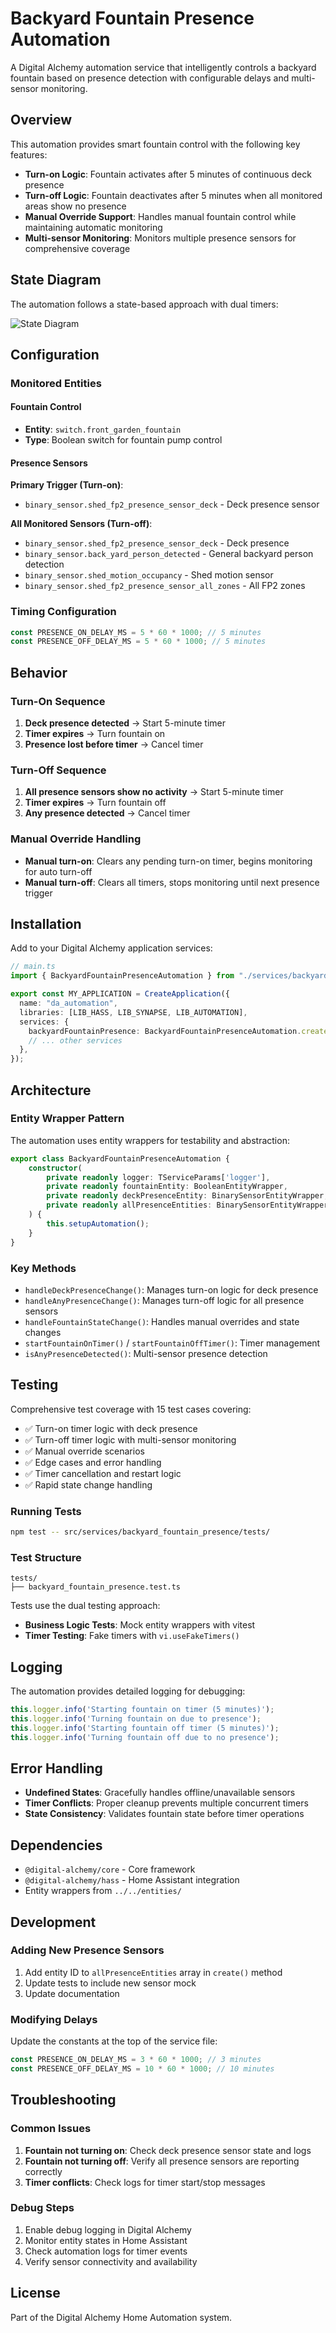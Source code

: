 # Backyard Fountain Presence Automation

A Digital Alchemy automation service that intelligently controls a backyard fountain based on presence detection with configurable delays and multi-sensor monitoring.

## Overview

This automation provides smart fountain control with the following key features:

- **Turn-on Logic**: Fountain activates after 5 minutes of continuous deck presence
- **Turn-off Logic**: Fountain deactivates after 5 minutes when all monitored areas show no presence
- **Manual Override Support**: Handles manual fountain control while maintaining automatic monitoring
- **Multi-sensor Monitoring**: Monitors multiple presence sensors for comprehensive coverage

## State Diagram

The automation follows a state-based approach with dual timers:

![State Diagram](state_diagram.png)

## Configuration

### Monitored Entities

#### Fountain Control
- **Entity**: `switch.front_garden_fountain`
- **Type**: Boolean switch for fountain pump control

#### Presence Sensors

**Primary Trigger (Turn-on)**:
- `binary_sensor.shed_fp2_presence_sensor_deck` - Deck presence sensor

**All Monitored Sensors (Turn-off)**:
- `binary_sensor.shed_fp2_presence_sensor_deck` - Deck presence
- `binary_sensor.back_yard_person_detected` - General backyard person detection
- `binary_sensor.shed_motion_occupancy` - Shed motion sensor
- `binary_sensor.shed_fp2_presence_sensor_all_zones` - All FP2 zones

### Timing Configuration

```typescript
const PRESENCE_ON_DELAY_MS = 5 * 60 * 1000; // 5 minutes
const PRESENCE_OFF_DELAY_MS = 5 * 60 * 1000; // 5 minutes
```

## Behavior

### Turn-On Sequence
1. **Deck presence detected** → Start 5-minute timer
2. **Timer expires** → Turn fountain on
3. **Presence lost before timer** → Cancel timer

### Turn-Off Sequence
1. **All presence sensors show no activity** → Start 5-minute timer
2. **Timer expires** → Turn fountain off
3. **Any presence detected** → Cancel timer

### Manual Override Handling
- **Manual turn-on**: Clears any pending turn-on timer, begins monitoring for auto turn-off
- **Manual turn-off**: Clears all timers, stops monitoring until next presence trigger

## Installation

Add to your Digital Alchemy application services:

```typescript
// main.ts
import { BackyardFountainPresenceAutomation } from "./services/backyard_fountain_presence/service";

export const MY_APPLICATION = CreateApplication({
  name: "da_automation",
  libraries: [LIB_HASS, LIB_SYNAPSE, LIB_AUTOMATION],
  services: {
    backyardFountainPresence: BackyardFountainPresenceAutomation.create,
    // ... other services
  },
});
```

## Architecture

### Entity Wrapper Pattern

The automation uses entity wrappers for testability and abstraction:

```typescript
export class BackyardFountainPresenceAutomation {
    constructor(
        private readonly logger: TServiceParams['logger'],
        private readonly fountainEntity: BooleanEntityWrapper,
        private readonly deckPresenceEntity: BinarySensorEntityWrapper,
        private readonly allPresenceEntities: BinarySensorEntityWrapper[],
    ) {
        this.setupAutomation();
    }
}
```

### Key Methods

- `handleDeckPresenceChange()`: Manages turn-on logic for deck presence
- `handleAnyPresenceChange()`: Manages turn-off logic for all presence sensors
- `handleFountainStateChange()`: Handles manual overrides and state changes
- `startFountainOnTimer()` / `startFountainOffTimer()`: Timer management
- `isAnyPresenceDetected()`: Multi-sensor presence detection

## Testing

Comprehensive test coverage with 15 test cases covering:

- ✅ Turn-on timer logic with deck presence
- ✅ Turn-off timer logic with multi-sensor monitoring
- ✅ Manual override scenarios
- ✅ Edge cases and error handling
- ✅ Timer cancellation and restart logic
- ✅ Rapid state change handling

### Running Tests

```bash
npm test -- src/services/backyard_fountain_presence/tests/
```

### Test Structure

```
tests/
├── backyard_fountain_presence.test.ts
```

Tests use the dual testing approach:
- **Business Logic Tests**: Mock entity wrappers with vitest
- **Timer Testing**: Fake timers with `vi.useFakeTimers()`

## Logging

The automation provides detailed logging for debugging:

```typescript
this.logger.info('Starting fountain on timer (5 minutes)');
this.logger.info('Turning fountain on due to presence');
this.logger.info('Starting fountain off timer (5 minutes)');
this.logger.info('Turning fountain off due to no presence');
```

## Error Handling

- **Undefined States**: Gracefully handles offline/unavailable sensors
- **Timer Conflicts**: Proper cleanup prevents multiple concurrent timers
- **State Consistency**: Validates fountain state before timer operations

## Dependencies

- `@digital-alchemy/core` - Core framework
- `@digital-alchemy/hass` - Home Assistant integration
- Entity wrappers from `../../entities/`

## Development

### Adding New Presence Sensors

1. Add entity ID to `allPresenceEntities` array in `create()` method
2. Update tests to include new sensor mock
3. Update documentation

### Modifying Delays

Update the constants at the top of the service file:

```typescript
const PRESENCE_ON_DELAY_MS = 3 * 60 * 1000; // 3 minutes
const PRESENCE_OFF_DELAY_MS = 10 * 60 * 1000; // 10 minutes
```

## Troubleshooting

### Common Issues

1. **Fountain not turning on**: Check deck presence sensor state and logs
2. **Fountain not turning off**: Verify all presence sensors are reporting correctly
3. **Timer conflicts**: Check logs for timer start/stop messages

### Debug Steps

1. Enable debug logging in Digital Alchemy
2. Monitor entity states in Home Assistant
3. Check automation logs for timer events
4. Verify sensor connectivity and availability

## License

Part of the Digital Alchemy Home Automation system.
